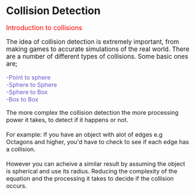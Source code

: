 # Collision Detection

<script defer>
    // for Anki 2.1
    MathJax.Hub.Config({ TeX: { extensions: ["color.js"] }});
</script>
<script type="text/x-mathjax-config">
    MathJax.Hub.processSectionDelay = 0;
    MathJax.Hub.Config({
        TeX: { extensions: ["color.js"] },
        messageStyle: 'none',
        showProcessingMessages: false,
        tex2jax: {
            inlineMath: [ ['$','$'], ['\\(','\\)'] ],
            displayMath: [ ['$$','$$'], ['\\[','\\]'] ],
            processEscapes: true
        }
        });
</script>
<script type="text/javascript">
    (function () {
        if (typeof MathJax === "undefined") {
            var script = document.createElement('script');
            script.type = 'text/javascript';
            script.src = 'https://cdnjs.cloudflare.com/ajax/libs/mathjax/2.7.1/MathJax.js?config=TeX-MML-AM_CHTML';
            document.body.appendChild(script);
        }
    })();
</script>
<p style="font-size:18px;color:Red">
Introduction to collisions
</p>

<p style="font-size:17px">
The idea of collision detection is extremely important, from making games to accurate simulations of the real world. There are a number of different types of collisions. Some basic ones are; </p>

<p style="font-size:16px;color:slateblue">-Point to sphere<br>-Sphere to Sphere<br>-Sphere to Box<br>-Box to Box</p>

<p style="font-size:16px">
The more complex the collision detection the more processing power it takes, to detect if it happens or not.<br><br>
For example: If you have an object with alot of edges e.g Octagons  and higher, you'd have to check to see if each edge has a collision.<br><br> However you can acheive a similar result by assuming the object is spherical and use its radius. Reducing the complexity of the equation and the processing it takes to decide if the collision occurs.
